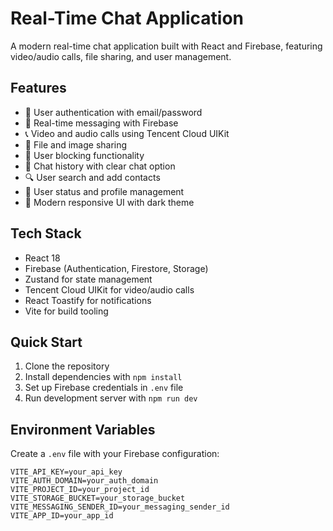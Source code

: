 # Real-Time Chat Application

A modern real-time chat application built with React and Firebase, featuring video/audio calls, file sharing, and user management.

## Features

- 🔐 User authentication with email/password
- 💬 Real-time messaging with Firebase
- 📞 Video and audio calls using Tencent Cloud UIKit
- 📁 File and image sharing
- 🚫 User blocking functionality
- 🔄 Chat history with clear chat option
- 🔍 User search and add contacts
- 👤 User status and profile management
- 🎨 Modern responsive UI with dark theme

## Tech Stack

- React 18
- Firebase (Authentication, Firestore, Storage)
- Zustand for state management
- Tencent Cloud UIKit for video/audio calls
- React Toastify for notifications
- Vite for build tooling

## Quick Start

1. Clone the repository
2. Install dependencies with `npm install`
3. Set up Firebase credentials in `.env` file
4. Run development server with `npm run dev`

## Environment Variables

Create a `.env` file with your Firebase configuration:

```env
VITE_API_KEY=your_api_key
VITE_AUTH_DOMAIN=your_auth_domain
VITE_PROJECT_ID=your_project_id
VITE_STORAGE_BUCKET=your_storage_bucket
VITE_MESSAGING_SENDER_ID=your_messaging_sender_id
VITE_APP_ID=your_app_id
